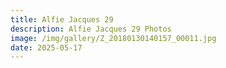 ```yaml
---
title: Alfie Jacques 29
description: Alfie Jacques 29 Photos
image: /img/gallery/Z_20180130140157_00011.jpg
date: 2025-05-17
---
```


